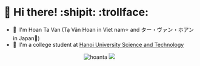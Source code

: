
# 👋 Hi there! :shipit: :trollface:

* 🌱 &nbsp;I'm Hoan Ta Van (Tạ Văn Hoan in Viet nam:star: and ター・ヴァン・ホアン in Japan:japan:)
* 🏫 &nbsp;I'm a college student at [Hanoi University Science and Technology](https://www.hust.edu.vn/web/vi/home)
 <p align="center">
  <img src ="https://github-readme-stats.vercel.app/api?username=Hoan Ta&show_icons=true&locale=en" alt="hoanta">
  <img src ="https://github-readme-stats.vercel.app/api/top-langs/?username=Hoan Ta&layout=compact&hide_border=true&langs_count=10&hide=jupyter%20notebook,css,html,matlab,scss,less">
</p>
